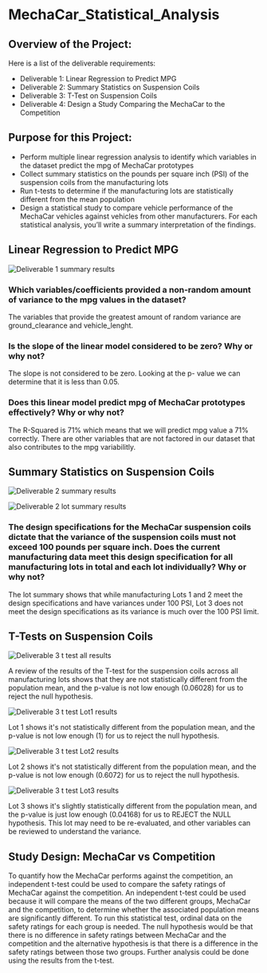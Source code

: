 # MechaCar_Statistical_Analysis

## Overview of the Project:

Here is a list of the deliverable requirements:

- Deliverable 1: Linear Regression to Predict MPG
- Deliverable 2: Summary Statistics on Suspension Coils
- Deliverable 3: T-Test on Suspension Coils
- Deliverable 4: Design a Study Comparing the MechaCar to the Competition

## Purpose for this Project:

- Perform multiple linear regression analysis to identify which variables in the dataset predict the mpg of MechaCar prototypes
- Collect summary statistics on the pounds per square inch (PSI) of the suspension coils from the manufacturing lots
- Run t-tests to determine if the manufacturing lots are statistically different from the mean population
- Design a statistical study to compare vehicle performance of the MechaCar vehicles against vehicles from other manufacturers. For each statistical analysis, you’ll write a summary interpretation of the findings.

## Linear Regression to Predict MPG

![Deliverable 1 summary results](https://user-images.githubusercontent.com/89753083/154557321-94d890db-bd6b-4891-96d3-dc3720f40be3.PNG)

### Which variables/coefficients provided a non-random amount of variance to the mpg values in the dataset?

The variables that provide the greatest amount of random variance are ground_clearance and vehicle_lenght.

### Is the slope of the linear model considered to be zero? Why or why not?

The slope is not considered to be zero. Looking at the p- value we can determine that it is less than 0.05.

### Does this linear model predict mpg of MechaCar prototypes effectively? Why or why not?

The R-Squared is 71% which means that we will predict mpg value a 71% correctly. There are other variables that are not factored in our dataset that also contributes to the mpg variabilitly.

## Summary Statistics on Suspension Coils

![Deliverable 2 summary results](https://user-images.githubusercontent.com/89753083/154562357-7d3e9eae-68de-4727-9ec6-e162bdf84609.PNG)

![Deliverable 2 lot summary results](https://user-images.githubusercontent.com/89753083/154562483-f3b86aa7-1da4-456b-a0e3-3efc03034b1d.PNG)

### The design specifications for the MechaCar suspension coils dictate that the variance of the suspension coils must not exceed 100 pounds per square inch. Does the current manufacturing data meet this design specification for all manufacturing lots in total and each lot individually? Why or why not?

The lot summary shows that while manufacturing Lots 1 and 2 meet the design specifications and have variances under 100 PSI, Lot 3 does not meet the design specifications as its variance is much over the 100 PSI limit.

## T-Tests on Suspension Coils

![Deliverable 3 t test all results](https://user-images.githubusercontent.com/89753083/154564159-6851cea0-4ea4-4cac-a332-5940ad876d99.PNG)

A review of the results of the T-test for the suspension coils across all manufacturing lots shows that they are not statistically different from the population mean, and the p-value is not low enough (0.06028) for us to reject the null hypothesis.

![Deliverable 3 t test Lot1 results](https://user-images.githubusercontent.com/89753083/154564332-b118fa59-467f-46c4-bdb6-1ca51c7a1e0b.PNG)

Lot 1 shows it's not statistically different from the population mean, and the p-value is not low enough (1) for us to reject the null hypothesis.

![Deliverable 3 t test Lot2 results](https://user-images.githubusercontent.com/89753083/154564534-4589c399-c4f9-43db-ae69-7361934256b6.PNG)

Lot 2 shows it's not statistically different from the population mean, and the p-value is not low enough (0.6072) for us to reject the null hypothesis.

![Deliverable 3 t test Lot3 results](https://user-images.githubusercontent.com/89753083/154564675-2af41eeb-ff51-44df-b3ea-2002e9a0ba5f.PNG)

Lot 3 shows it's slightly statistically different from the population mean, and the p-value is just low enough (0.04168) for us to REJECT the NULL hypothesis. This lot may need to be re-evaluated, and other variables can be reviewed to understand the variance.

## Study Design: MechaCar vs Competition

To quantify how the MechaCar performs against the competition, an independent t-test could be used to compare the safety ratings of MechaCar against the competition. An independent t-test could be used because it will compare the means of the two different groups, MechaCar and the competition, to determine whether the associated population means are significantly different. To run this statistical test, ordinal data on the safety ratings for each group is needed. The null hypothesis would be that there is no difference in safety ratings between MechaCar and the competition and the alternative hypothesis is that there is a difference in the safety ratings between those two groups. Further analysis could be done using the results from the t-test.

